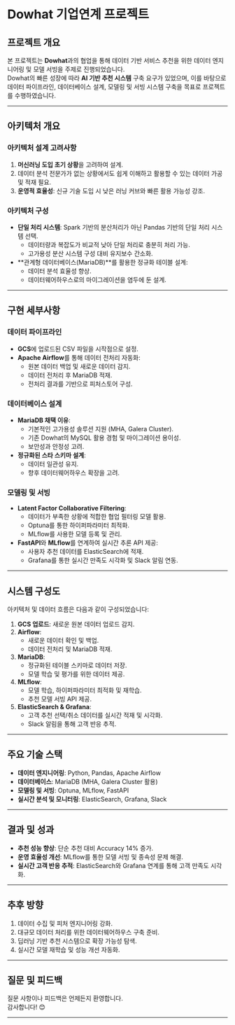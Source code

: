 
# Dowhat 기업연계 프로젝트

## 프로젝트 개요

본 프로젝트는 **Dowhat**과의 협업을 통해 데이터 기반 서비스 추천을 위한 데이터 엔지니어링 및 모델 서빙을 주제로 진행되었습니다.  
Dowhat의 빠른 성장에 따라 **AI 기반 추천 시스템** 구축 요구가 있었으며, 이를 바탕으로 데이터 파이프라인, 데이터베이스 설계, 모델링 및 서빙 시스템 구축을 목표로 프로젝트를 수행하였습니다.

---

## 아키텍처 개요

### 아키텍처 설계 고려사항
1. **머신러닝 도입 초기 상황**을 고려하여 설계.
2. 데이터 분석 전문가가 없는 상황에서도 쉽게 이해하고 활용할 수 있는 데이터 가공 및 적재 필요.
3. **운영적 효율성**: 신규 기술 도입 시 낮은 러닝 커브와 빠른 활용 가능성 강조.

### 아키텍처 구성
- **단일 처리 시스템**: Spark 기반의 분산처리가 아닌 Pandas 기반의 단일 처리 시스템 선택.
  - 데이터량과 복잡도가 비교적 낮아 단일 처리로 충분히 처리 가능.
  - 고가용성 분산 시스템 구성 대비 유지보수 간소화.
- **관계형 데이터베이스(MariaDB)**를 활용한 정규화 테이블 설계:
  - 데이터 분석 효율성 향상.
  - 데이터웨어하우스로의 마이그레이션을 염두에 둔 설계.

---

## 구현 세부사항

### 데이터 파이프라인
- **GCS**에 업로드된 CSV 파일을 시작점으로 설정.
- **Apache Airflow**를 통해 데이터 전처리 자동화:
  - 원본 데이터 백업 및 새로운 데이터 감지.
  - 데이터 전처리 후 MariaDB 적재.
  - 전처리 결과를 기반으로 피처스토어 구성.

### 데이터베이스 설계
- **MariaDB 채택 이유**:
  - 기본적인 고가용성 솔루션 지원 (MHA, Galera Cluster).
  - 기존 Dowhat의 MySQL 활용 경험 및 마이그레이션 용이성.
  - 보안성과 안정성 고려.
- **정규화된 스타 스키마 설계**:
  - 데이터 일관성 유지.
  - 향후 데이터웨어하우스 확장을 고려.

### 모델링 및 서빙
- **Latent Factor Collaborative Filtering**:
  - 데이터가 부족한 상황에 적합한 협업 필터링 모델 활용.
  - Optuna를 통한 하이퍼파라미터 최적화.
  - MLflow를 사용한 모델 등록 및 관리.
- **FastAPI**와 **MLflow**를 연계하여 실시간 추론 API 제공:
  - 사용자 추천 데이터를 ElasticSearch에 적재.
  - Grafana를 통한 실시간 만족도 시각화 및 Slack 알림 연동.

---

## 시스템 구성도

아키텍처 및 데이터 흐름은 다음과 같이 구성되었습니다:

1. **GCS 업로드**: 새로운 원본 데이터 업로드 감지.
2. **Airflow**:
   - 새로운 데이터 확인 및 백업.
   - 데이터 전처리 및 MariaDB 적재.
3. **MariaDB**:
   - 정규화된 테이블 스키마로 데이터 저장.
   - 모델 학습 및 평가를 위한 데이터 제공.
4. **MLflow**:
   - 모델 학습, 하이퍼파라미터 최적화 및 재학습.
   - 추천 모델 서빙 API 제공.
5. **ElasticSearch & Grafana**:
   - 고객 추천 선택/취소 데이터를 실시간 적재 및 시각화.
   - Slack 알림을 통해 고객 반응 추적.

---

## 주요 기술 스택

- **데이터 엔지니어링**: Python, Pandas, Apache Airflow
- **데이터베이스**: MariaDB (MHA, Galera Cluster 활용)
- **모델링 및 서빙**: Optuna, MLflow, FastAPI
- **실시간 분석 및 모니터링**: ElasticSearch, Grafana, Slack

---

## 결과 및 성과

- **추천 성능 향상**: 단순 추천 대비 Accuracy 14% 증가.
- **운영 효율성 개선**: MLflow를 통한 모델 서빙 및 종속성 문제 해결.
- **실시간 고객 반응 추적**: ElasticSearch와 Grafana 연계를 통해 고객 만족도 시각화.

---

## 추후 방향

1. 데이터 수집 및 피처 엔지니어링 강화.
2. 대규모 데이터 처리를 위한 데이터웨어하우스 구축 준비.
3. 딥러닝 기반 추천 시스템으로 확장 가능성 탐색.
4. 실시간 모델 재학습 및 성능 개선 자동화.

---

## 질문 및 피드백

질문 사항이나 피드백은 언제든지 환영합니다.  
감사합니다! 😊

---

